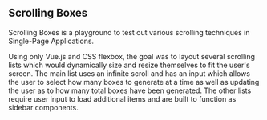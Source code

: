 ## Scrolling Boxes

Scrolling Boxes is a playground to test out various scrolling techniques in Single-Page Applications. 

Using only Vue.js and CSS flexbox, the goal was to layout several scrolling lists which would dynamically size and resize themselves to fit the user's screen. The main list uses an infinite scroll and has an input which allows the user to select how many boxes to generate at a time as well as updating the user as to how many total boxes have been generated. The other lists require user input to load additional items and are built to function as sidebar components.

